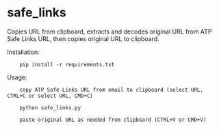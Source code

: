 # safe_links
Copies URL from clipboard, extracts and decodes original URL from ATP Safe Links URL, then copies original URL to clipboard. 

Installation: 

        pip install -r requirements.txt

Usage:  

        copy ATP Safe Links URL from email to clipboard (select URL, CTRL+C or select URL, CMD+C)

        python safe_links.py
        
        paste original URL as needed from clipboard (CTRL+V or CMD+V)
